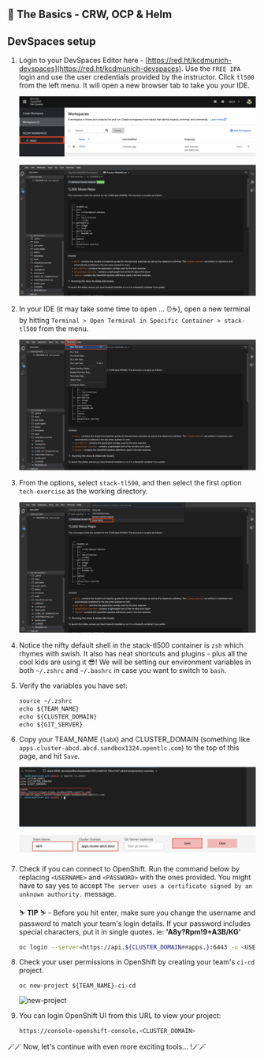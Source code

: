 ## 🐌 The Basics - CRW, OCP & Helm
## DevSpaces setup

1. Login to your DevSpaces Editor here - [https://red.ht/kcdmunich-devspaces](https://red.ht/kcdmunich-devspaces). Use the `FREE IPA` login and use the user credentials provided by the instructor. Click `tl500` from the left menu. It will open a new browser tab to take you your IDE.

    ![tl500](./images/tl500.png)

    ![crw](./images/crw.png)

2. In your IDE (it may take some time to open ... ⏰☕️), open a new terminal by hitting `Terminal > Open Terminal in Specific Container > stack-tl500` from the menu.

    ![new-terminal](./images/new-terminal.png)

3. From the options, select `stack-tl500`, and then select the first option `tech-exercise` as the working directory.

    ![stack-tl500](./images/stack-tl500.png)

4. Notice the nifty default shell in the stack-tl500 container is `zsh` which rhymes with swish. It also has neat shortcuts and plugins - plus all the cool kids are using it 😎! We will be setting our environment variables in both `~/.zshrc` and `~/.bashrc` in case you want to switch to `bash`.

5. Verify the variables you have set:

    ```zsh#test
    source ~/.zshrc
    echo ${TEAM_NAME}
    echo ${CLUSTER_DOMAIN}
    echo ${GIT_SERVER}
    ```

6. Copy your TEAM_NAME (`labX`) and CLUSTER_DOMAIN (something like `apps.cluster-abcd.abcd.sandbox1324.opentlc.com`) to the top of this page, and hit `Save`. 

    ![clusterdomain](./images/clusterdomain.png)

    ![customizeinstructions](./images/customizeinstructions.png)

6. Check if you can connect to OpenShift. Run the command below by replacing `<USERNAME>` and `<PASSWORD>` with the ones provided. You might have to say yes to accept `The server uses a certificate signed by an unknown authority.` message.

    <p class="tip">
    ⛷️ <b>TIP</b> ⛷️ - Before you hit enter, make sure you change the username and password to match your team's login details. If your password includes special characters, put it in single quotes. ie: <strong>'A8y?Rpm!9+A3B/KG'</strong>
    </p>

    ```bash
    oc login --server=https://api.${CLUSTER_DOMAIN##apps.}:6443 -u <USERNAME> -p <PASSWORD>
    ```

7. Check your user permissions in OpenShift by creating your team's `ci-cd` project. 

    ```bash#test
    oc new-project ${TEAM_NAME}-ci-cd
    ```

    ![new-project](./images/new-project.png)

8. You can login OpenShift UI from this URL to view your project:

    ```bash
    https://console-openshift-console.<CLUSTER_DOMAIN>
    ```

🪄🪄 Now, let's continue with even more exciting tools... !🪄🪄
